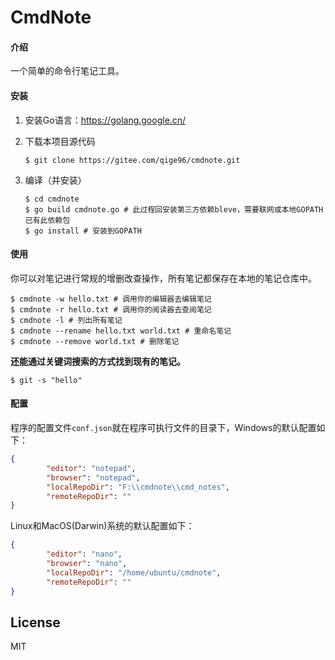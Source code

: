 # CmdNote

#### 介绍
一个简单的命令行笔记工具。


#### 安装

1. 安装Go语言：https://golang.google.cn/

2. 下载本项目源代码

   ```shell
   $ git clone https://gitee.com/qige96/cmdnote.git
   ```

3. 编译（并安装）

   ```shell
   $ cd cmdnote
   $ go build cmdnote.go # 此过程回安装第三方依赖bleve，需要联网或本地GOPATH已有此依赖包
   $ go install # 安装到GOPATH
   ```

   

#### 使用

你可以对笔记进行常规的增删改查操作，所有笔记都保存在本地的笔记仓库中。

```shell
$ cmdnote -w hello.txt # 调用你的编辑器去编辑笔记
$ cmdnote -r hello.txt # 调用你的阅读器去查阅笔记
$ cmdnote -l # 列出所有笔记
$ cmdnote --rename hello.txt world.txt # 重命名笔记
$ cmdnote --remove world.txt # 删除笔记
```

**还能通过关键词搜索的方式找到现有的笔记。**

```shell
$ git -s "hello"
```

#### 配置

程序的配置文件`conf.json`就在程序可执行文件的目录下，Windows的默认配置如下：

```json
{
        "editor": "notepad",
        "browser": "notepad",
        "localRepoDir": "F:\\cmdnote\\cmd_notes",
        "remoteRepoDir": ""
}
```

Linux和MacOS(Darwin)系统的默认配置如下：

```json
{
        "editor": "nano",
        "browser": "nano",
        "localRepoDir": "/home/ubuntu/cmdnote",
        "remoteRepoDir": ""
}
```



## License

MIT
